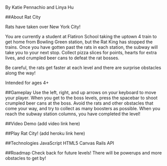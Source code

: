 By Katie Pennachio and Linya Hu

##About Rat City

Rats have taken over New York City!

You are currently a student at Flatiron School taking the uptown 4 train to get home from Bowling Green station, but the Rat King has stopped the trains. Once you have gotten past the rats in each station, the subway will take you to your next stop. Collect pizza slices for points, hearts for extra lives, and crumpled beer cans to defeat the rat bosses.

Be careful, the rats get faster at each level and there are surprise obstacles along the way!

Intended for ages 4+

##Gameplay
Use the left, right, and up arrows on your keyboard to move your player. When you get to the boss levels, press the spacebar to shoot crumpled beer cans at the boss. Avoid the rats and other obstacles that come your way, and try to collect as many boosters as possible. When you reach the subway station columns, you have completed the level!

##Video Demo
(add video link here)

##Play Rat City!
(add heroku link here)

##Technologies
JavaScript
HTML5 Canvas
Rails API

##Roadmap
Check back for future levels! There will be powerups and more obstacles to get by!
